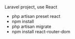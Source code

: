 Laravel project, use React

- php artisan preset react
- npm install
- php artisan migrate
- npm install react-router-dom